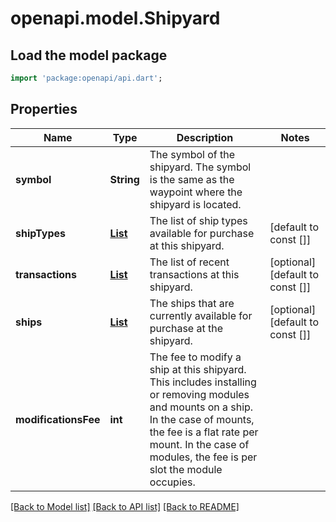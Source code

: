 # openapi.model.Shipyard

## Load the model package
```dart
import 'package:openapi/api.dart';
```

## Properties
Name | Type | Description | Notes
------------ | ------------- | ------------- | -------------
**symbol** | **String** | The symbol of the shipyard. The symbol is the same as the waypoint where the shipyard is located. | 
**shipTypes** | [**List<ShipyardShipTypesInner>**](ShipyardShipTypesInner.md) | The list of ship types available for purchase at this shipyard. | [default to const []]
**transactions** | [**List<ShipyardTransaction>**](ShipyardTransaction.md) | The list of recent transactions at this shipyard. | [optional] [default to const []]
**ships** | [**List<ShipyardShip>**](ShipyardShip.md) | The ships that are currently available for purchase at the shipyard. | [optional] [default to const []]
**modificationsFee** | **int** | The fee to modify a ship at this shipyard. This includes installing or removing modules and mounts on a ship. In the case of mounts, the fee is a flat rate per mount. In the case of modules, the fee is per slot the module occupies. | 

[[Back to Model list]](../README.md#documentation-for-models) [[Back to API list]](../README.md#documentation-for-api-endpoints) [[Back to README]](../README.md)


